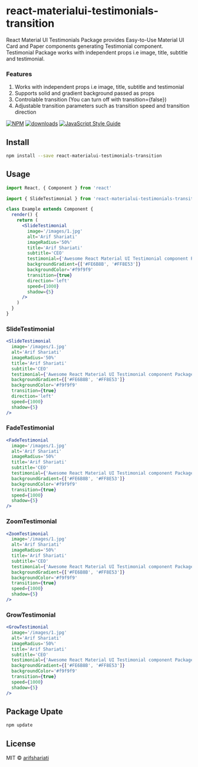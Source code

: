 # react-materialui-testimonials-transition

React Material UI Testimonials Package provides Easy-to-Use Material UI Card and Paper components generating Testimonial component. Testimonial Package works with independent props i.e image, title, subtitle and testimonial.

### Features

1. Works with independent props i.e image, title, subtitle and testimonial
2. Supports solid and gradient background passed as props
3. Controlable transition (You can turn off with transition={false})
4. Adjustable transition parameters such as transition speed and transition direction

[![NPM](https://img.shields.io/npm/v/react-materialui-testimonials-transition.svg)](https://www.npmjs.com/package/react-materialui-testimonials-transition) [![downloads](https://img.shields.io/npm/dw/react-materialui-testimonials-transition)](https://www.npmjs.com/package/react-materialui-testimonials-transition) [![JavaScript Style Guide](https://img.shields.io/badge/code_style-standard-brightgreen.svg)](https://standardjs.com)

## Install

```bash
npm install --save react-materialui-testimonials-transition
```

## Usage

```jsx
import React, { Component } from 'react'

import { SlideTestimonial } from 'react-materialui-testimonials-transition'

class Example extends Component {
  render() {
    return (
      <SlideTestimonial
        image='/images/1.jpg'
        alt='Arif Shariati'
        imageRadius='50%'
        title='Arif Shariati'
        subtitle='CEO'
        testimonial={'Awesome React Material UI Testimonial component Package'}
        backgroundGradient={['#FE6B8B', '#FF8E53']}
        backgroundColor='#f9f9f9'
        transition={true}
        direction='left'
        speed={1000}
        shadow={5}
      />
    )
  }
}
```

### SlideTestimonial

```jsx
<SlideTestimonial
  image='/images/1.jpg'
  alt='Arif Shariati'
  imageRadius='50%'
  title='Arif Shariati'
  subtitle='CEO'
  testimonial={'Awesome React Material UI Testimonial component Package'}
  backgroundGradient={['#FE6B8B', '#FF8E53']}
  backgroundColor='#f9f9f9'
  transition={true}
  direction='left'
  speed={1000}
  shadow={5}
/>
```

### FadeTestimonial

```jsx
<FadeTestimonial
  image='/images/1.jpg'
  alt='Arif Shariati'
  imageRadius='50%'
  title='Arif Shariati'
  subtitle='CEO'
  testimonial={'Awesome React Material UI Testimonial component Package'}
  backgroundGradient={['#FE6B8B', '#FF8E53']}
  backgroundColor='#f9f9f9'
  transition={true}
  speed={1000}
  shadow={5}
/>
```

### ZoomTestimonial

```jsx
<ZoomTestimonial
  image='/images/1.jpg'
  alt='Arif Shariati'
  imageRadius='50%'
  title='Arif Shariati'
  subtitle='CEO'
  testimonial={'Awesome React Material UI Testimonial component Package'}
  backgroundGradient={['#FE6B8B', '#FF8E53']}
  backgroundColor='#f9f9f9'
  transition={true}
  speed={1000}
  shadow={5}
/>
```

### GrowTestimonial

```jsx
<GrowTestimonial
  image='/images/1.jpg'
  alt='Arif Shariati'
  imageRadius='50%'
  title='Arif Shariati'
  subtitle='CEO'
  testimonial={'Awesome React Material UI Testimonial component Package'}
  backgroundGradient={['#FE6B8B', '#FF8E53']}
  backgroundColor='#f9f9f9'
  transition={true}
  speed={1000}
  shadow={5}
/>
```

## Package Upate

```bash
npm update
```

## License

MIT © [arifshariati](https://github.com/arifshariati)
